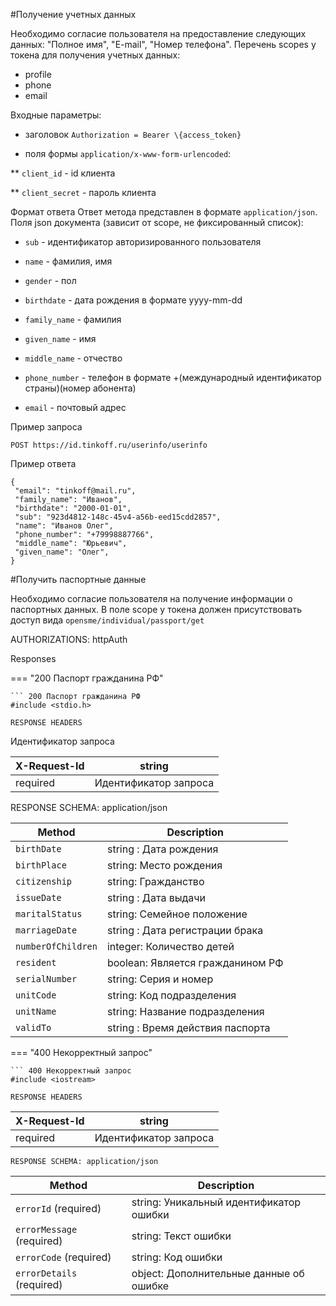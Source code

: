#Получение учетных данных

Необходимо согласие пользователя на предоставление следующих данных: "Полное имя", "E-mail", "Номер телефона". Перечень scopes у токена для получения учетных данных:

* profile
* phone
* email

Входные параметры:

* заголовок `Authorization = Bearer \{access_token}`

* поля формы `application/x-www-form-urlencoded`:

** `client_id` - id клиента

** `client_secret` - пароль клиента

Формат ответа
Ответ метода представлен в формате `application/json`. Поля json документа (зависит от scope, не фиксированный список):

* `sub` - идентификатор авторизированного пользователя

* `name` - фамилия, имя

* `gender` - пол

* `birthdate` - дата рождения в формате yyyy-mm-dd

* `family_name` - фамилия

* `given_name` - имя

* `middle_name` - отчество

* `phone_number` - телефон в формате +(международный идентификатор страны)(номер абонента)

* `email` - почтовый адрес

Пример запроса

```POST https://id.tinkoff.ru/userinfo/userinfo```

Пример ответа

```
{
 "email": "tinkoff@mail.ru",
 "family_name": "Иванов",
 "birthdate": "2000-01-01",
 "sub": "923d4812-148c-45v4-a56b-eed15cdd2857",
 "name": "Иванов Олег",
 "phone_number": "+79998887766",
 "middle_name": "Юрьевич",
 "given_name": "Олег",
}
```

#Получить паспортные данные

Необходимо согласие пользователя на получение информации о паспортных данных. В поле scope у токена должен присутствовать доступ вида ```opensme/individual/passport/get```

AUTHORIZATIONS: httpAuth


Responses

=== "200 Паспорт гражданина РФ"

    ``` 200 Паспорт гражданина РФ
    #include <stdio.h>

    RESPONSE HEADERS



Идентификатор запроса

| X-Request-Id     | string                         |
| ----------- | ------------------------------------ |
| required      | Идентификатор запроса  |



RESPONSE SCHEMA: application/json

| Method      | Description                          |
| ----------- | ------------------------------------ |
| `birthDate`       | string <date>: Дата рождения |
| `birthPlace`       | string: Место рождения  |
| `citizenship`    | string: Гражданство|
| `issueDate`    | string <date>: Дата выдачи|
| `maritalStatus`    | string: Семейное положение|
| `marriageDate`    | string <date>: Дата регистрации брака|
| `numberOfChildren`    | integer: Количество детей|
| `resident`    | boolean: Является гражданином РФ|
| `serialNumber`    | string: Серия и номер|
| `unitCode`    | string: Код подразделения|
| `unitName`    | string: Название подразделения|
| `validTo`    | string <date>: Время действия паспорта|

 
=== "400 Некорректный запрос"

    ``` 400 Некорректный запрос
    #include <iostream>

    RESPONSE HEADERS

| X-Request-Id     | string                         |
| ----------- | ------------------------------------ |
| required      | Идентификатор запроса  |

    RESPONSE SCHEMA: application/json

| Method      | Description                          |
| ----------- | ------------------------------------ |
| `errorId` (required)       | string: Уникальный идентификатор ошибки |
| `errorMessage` (required)       | string: Текст ошибки |
| `errorCode` (required)       | string: Код ошибки |
| `errorDetails ` (required)       | object: Дополнительные данные об ошибке |



